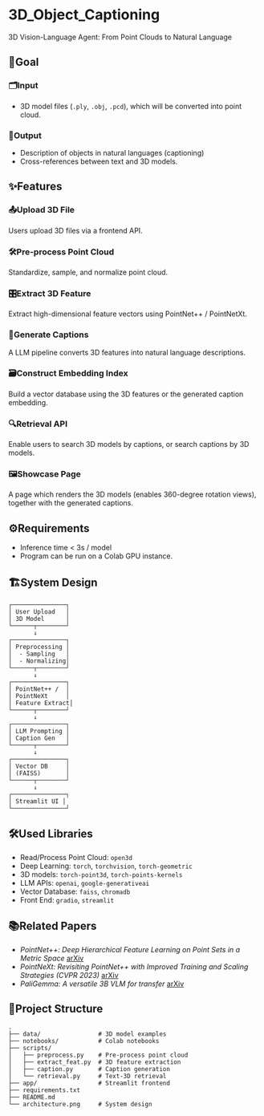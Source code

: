 # 3D_Object_Captioning
3D Vision-Language Agent: From Point Clouds to Natural Language

## 🎯Goal
### 🗂️Input
* 3D model files (`.ply`, `.obj`, `.pcd`), which will be converted into point cloud.

### 📝Output
* Description of objects in natural languages (captioning)
* Cross-references between text and 3D models.

## ✨Features
### 📤Upload 3D File
Users upload 3D files via a frontend API.

### 🛠️Pre-process Point Cloud
Standardize, sample, and normalize point cloud.

### 🎛️Extract 3D Feature
Extract high-dimensional feature vectors using PointNet++ / PointNetXt.

### 💬Generate Captions
A LLM pipeline converts 3D features into natural language descriptions.

### 🗃️Construct Embedding Index
Build a vector database using the 3D features or the generated caption embedding.

### 🔍Retrieval API
Enable users to search 3D models by captions, or search captions by 3D models.

### 🖼️Showcase Page
A page which renders the 3D models (enables 360-degree rotation views), together with the generated captions.

## ⚙️Requirements
* Inference time < 3s / model
* Program can be run on a Colab GPU instance.

## 🏗️System Design
```
┌───────────────┐
│ User Upload   │
│ 3D Model      │
└──────┬────────┘
       ↓
┌───────────────┐
│ Preprocessing │
│  - Sampling   │
│  - Normalizing│
└──────┬────────┘
       ↓
┌───────────────┐
│ PointNet++ /  │
│ PointNeXt     │
│ Feature Extract│
└──────┬────────┘
       ↓
┌───────────────┐
│ LLM Prompting │
│ Caption Gen   │
└──────┬────────┘
       ↓
┌───────────────┐
│ Vector DB     │
│ (FAISS)       │
└──────┬────────┘
       ↓
┌───────────────┐
│ Streamlit UI │
└───────────────┘

```

## 🛠️Used Libraries
* Read/Process Point Cloud: `open3d`
* Deep Learning: `torch`, `torchvision`, `torch-geometric`
* 3D models: `torch-point3d`, `torch-points-kernels`
* LLM APIs: `openai`, `google-generativeai`
* Vector Database: `faiss`, `chromadb`
* Front End: `gradio`, `streamlit`

## 📚Related Papers
* *PointNet++: Deep Hierarchical Feature Learning on Point Sets in a Metric Space* [arXiv](https://arxiv.org/abs/1706.02413)
* *PointNeXt: Revisiting PointNet++ with Improved Training and Scaling Strategies (CVPR 2023)* [arXiv](https://arxiv.org/abs/2206.04670)
* *PaliGemma: A versatile 3B VLM for transfer* [arXiv](https://arxiv.org/abs/2407.07726)

## 📂Project Structure
```
.
├── data/                # 3D model examples
├── notebooks/           # Colab notebooks
├── scripts/
│   ├── preprocess.py    # Pre-process point cloud
│   ├── extract_feat.py  # 3D feature extraction
│   ├── caption.py       # Caption generation
│   └── retrieval.py     # Text-3D retrieval
├── app/                 # Streamlit frontend
├── requirements.txt
├── README.md
└── architecture.png     # System design
```